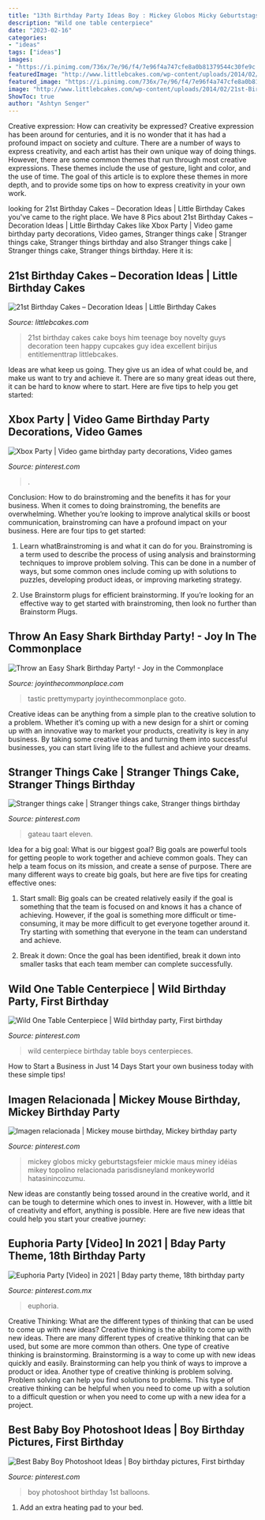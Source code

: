 ```yaml
---
title: "13th Birthday Party Ideas Boy : Mickey Globos Micky Geburtstagsfeier Mickie Maus Miney Idéias Mikey Topolino Relacionada Parisdisneyland Monkeyworld Hatasinincozumu"
description: "Wild one table centerpiece"
date: "2023-02-16"
categories:
- "ideas"
tags: ["ideas"]
images:
- "https://i.pinimg.com/736x/7e/96/f4/7e96f4a747cfe8a0b81379544c30fe9c.jpg"
featuredImage: "http://www.littlebcakes.com/wp-content/uploads/2014/02/21st-Birthday-Cake-768x1024.jpg"
featured_image: "https://i.pinimg.com/736x/7e/96/f4/7e96f4a747cfe8a0b81379544c30fe9c.jpg"
image: "http://www.littlebcakes.com/wp-content/uploads/2014/02/21st-Birthday-Cake-768x1024.jpg"
ShowToc: true
author: "Ashtyn Senger"
---
```



Creative expression: How can creativity be expressed?
Creative expression has been around for centuries, and it is no wonder that it has had a profound impact on society and culture. There are a number of ways to express creativity, and each artist has their own unique way of doing things. However, there are some common themes that run through most creative expressions. These themes include the use of gesture, light and color, and the use of time. The goal of this article is to explore these themes in more depth, and to provide some tips on how to express creativity in your own work.

	

		
looking for 21st Birthday Cakes – Decoration Ideas | Little Birthday Cakes you've came to the right place. We have 8 Pics about 21st Birthday Cakes – Decoration Ideas | Little Birthday Cakes like Xbox Party | Video game birthday party decorations, Video games, Stranger things cake | Stranger things cake, Stranger things birthday and also Stranger things cake | Stranger things cake, Stranger things birthday. Here it is:
		
    
## 21st Birthday Cakes – Decoration Ideas | Little Birthday Cakes

<img loading=lazy src="http://www.littlebcakes.com/wp-content/uploads/2014/02/21st-Birthday-Cake-768x1024.jpg" onerror="this.onerror=null;this.src='https://tse4.mm.bing.net/th?id=OIP.dDSNhLNVPcQaiIWfbp_0LwHaJ4&amp;pid=15.1';" alt="21st Birthday Cakes – Decoration Ideas | Little Birthday Cakes">

_Source: littlebcakes.com_

>21st birthday cakes cake boys him teenage boy novelty guys decoration teen happy cupcakes guy idea excellent birijus entitlementtrap littlebcakes. 

	

Ideas are what keep us going. They give us an idea of what could be, and make us want to try and achieve it. There are so many great ideas out there, it can be hard to know where to start. Here are five tips to help you get started: 

    
## Xbox Party | Video Game Birthday Party Decorations, Video Games

<img loading=lazy src="https://i.pinimg.com/736x/a8/e5/46/a8e546a802aba58306356b2483ac4cca.jpg" onerror="this.onerror=null;this.src='https://tse4.mm.bing.net/th?id=OIP.frtPNltl4k-eVXQvqfoGBAHaJ3&amp;pid=15.1';" alt="Xbox Party | Video game birthday party decorations, Video games">

_Source: pinterest.com_

>. 

	

Conclusion: How to do brainstroming and the benefits it has for your business.
When it comes to doing brainstroming, the benefits are overwhelming. Whether you’re looking to improve analytical skills or boost communication, brainstroming can have a profound impact on your business. Here are four tips to get started:
1. Learn whatBrainstroming is and what it can do for you. Brainstroming is a term used to describe the process of using analysis and brainstorming techniques to improve problem solving. This can be done in a number of ways, but some common ones include coming up with solutions to puzzles, developing product ideas, or improving marketing strategy.

2. Use Brainstorm plugs for efficient brainstorming. If you’re looking for an effective way to get started with brainstroming, then look no further than Brainstorm Plugs.

    
## Throw An Easy Shark Birthday Party! - Joy In The Commonplace

<img loading=lazy src="https://www.joyinthecommonplace.com/wp-content/uploads/2020/05/Shark-Party-side-view.jpg" onerror="this.onerror=null;this.src='https://tse2.mm.bing.net/th?id=OIP.oP6nCDK2vRz4ZfQy0jOiegHaLH&amp;pid=15.1';" alt="Throw an Easy Shark Birthday Party! - Joy in the Commonplace">

_Source: joyinthecommonplace.com_

>tastic prettymyparty joyinthecommonplace goto. 

	

Creative ideas can be anything from a simple plan to the creative solution to a problem. Whether it’s coming up with a new design for a shirt or coming up with an innovative way to market your products, creativity is key in any business. By taking some creative ideas and turning them into successful businesses, you can start living life to the fullest and achieve your dreams.

    
## Stranger Things Cake | Stranger Things Cake, Stranger Things Birthday

<img loading=lazy src="https://i.pinimg.com/736x/0e/73/c6/0e73c6014683351f8d787dad64e38446.jpg" onerror="this.onerror=null;this.src='https://tse3.mm.bing.net/th?id=OIP.1z4-ajA9IS8aqEUr8AGBEwHaJ3&amp;pid=15.1';" alt="Stranger things cake | Stranger things cake, Stranger things birthday">

_Source: pinterest.com_

>gateau taart eleven. 

	

Idea for a big goal: What is our biggest goal?
Big goals are powerful tools for getting people to work together and achieve common goals. They can help a team focus on its mission, and create a sense of purpose. 
There are many different ways to create big goals, but here are five tips for creating effective ones: 

1. Start small: Big goals can be created relatively easily if the goal is something that the team is focused on and knows it has a chance of achieving. However, if the goal is something more difficult or time-consuming, it may be more difficult to get everyone together around it. Try starting with something that everyone in the team can understand and achieve. 

2. Break it down: Once the goal has been identified, break it down into smaller tasks that each team member can complete successfully.

    
## Wild One Table Centerpiece | Wild Birthday Party, First Birthday

<img loading=lazy src="https://i.pinimg.com/736x/9f/00/12/9f00120cb72e0da3d8cc693cc427ad67.jpg" onerror="this.onerror=null;this.src='https://tse1.mm.bing.net/th?id=OIP._UOMSyLaoVw_9Eco2yHetQHaJ4&amp;pid=15.1';" alt="Wild One Table Centerpiece | Wild birthday party, First birthday">

_Source: pinterest.com_

>wild centerpiece birthday table boys centerpieces. 

	

How to Start a Business in Just 14 Days
Start your own business today with these simple tips!

    
## Imagen Relacionada | Mickey Mouse Birthday, Mickey Birthday Party

<img loading=lazy src="https://i.pinimg.com/736x/7b/e5/5e/7be55e481d722c92fefd8929b408c594.jpg" onerror="this.onerror=null;this.src='https://tse4.mm.bing.net/th?id=OIP.KY5J9LqA97Q7XvWx_vEKXAHaJ3&amp;pid=15.1';" alt="Imagen relacionada | Mickey mouse birthday, Mickey birthday party">

_Source: pinterest.com_

>mickey globos micky geburtstagsfeier mickie maus miney idéias mikey topolino relacionada parisdisneyland monkeyworld hatasinincozumu. 

	

New ideas are constantly being tossed around in the creative world, and it can be tough to determine which ones to invest in. However, with a little bit of creativity and effort, anything is possible. Here are five new ideas that could help you start your creative journey:  

    
## Euphoria Party [Video] In 2021 | Bday Party Theme, 18th Birthday Party

<img loading=lazy src="https://i.pinimg.com/736x/7e/96/f4/7e96f4a747cfe8a0b81379544c30fe9c.jpg" onerror="this.onerror=null;this.src='https://tse1.mm.bing.net/th?id=OIP.l32GLliWfynREQMLasr7HwHaNK&amp;pid=15.1';" alt="Euphoria Party [Video] in 2021 | Bday party theme, 18th birthday party">

_Source: pinterest.com.mx_

>euphoria. 

	

Creative Thinking: What are the different types of thinking that can be used to come up with new ideas?
Creative thinking is the ability to come up with new ideas. There are many different types of creative thinking that can be used, but some are more common than others. One type of creative thinking is brainstorming. Brainstorming is a way to come up with new ideas quickly and easily. Brainstorming can help you think of ways to improve a product or idea. Another type of creative thinking is problem solving. Problem solving can help you find solutions to problems. This type of creative thinking can be helpful when you need to come up with a solution to a difficult question or when you need to come up with a new idea for a project.

    
## Best Baby Boy Photoshoot Ideas | Boy Birthday Pictures, First Birthday

<img loading=lazy src="https://i.pinimg.com/736x/53/b8/34/53b8340604640ceb596e0a964f4b708c.jpg" onerror="this.onerror=null;this.src='https://tse4.mm.bing.net/th?id=OIP.EFKySVuQNJhRT6Kt6icPgAHaLI&amp;pid=15.1';" alt="Best Baby Boy Photoshoot Ideas | Boy birthday pictures, First birthday">

_Source: pinterest.com_

>boy photoshoot birthday 1st balloons. 

	

1. Add an extra heating pad to your bed.

